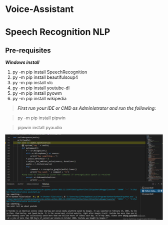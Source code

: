 # Voice-Assistant

# Speech Recognition NLP

## Pre-requisites

***Windows install***
1. py -m pip install SpeechRecognition
2. py -m pip install beautifulsoup4
3. py -m pip install vlc
4. py -m pip install youtube-dl
5. py -m pip install pyowm
6. py -m pip install wikipedia
  > ***First run your IDE or CMD as Administrator and run the following:***
  
  >py -m pip install pipwin

  >pipwin install pyaudio

![alt text](https://github.com/taylorhelene/Voice-Assistant-/blob/main/Images/pic.png)
